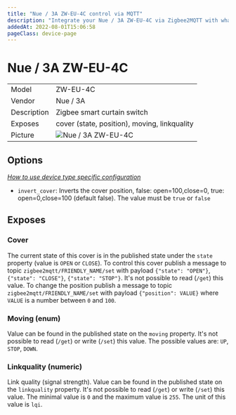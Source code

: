 ```yaml
---
title: "Nue / 3A ZW-EU-4C control via MQTT"
description: "Integrate your Nue / 3A ZW-EU-4C via Zigbee2MQTT with whatever smart home infrastructure you are using without the vendor's bridge or gateway."
addedAt: 2022-08-01T15:06:58
pageClass: device-page
---
```


<!-- !!!! -->
<!-- ATTENTION: This file is auto-generated through docgen! -->
<!-- You can only edit the "Notes"-Section between the two comment lines "Notes BEGIN" and "Notes END". -->
<!-- Do not use h1 or h2 heading within "## Notes"-Section. -->
<!-- !!!! -->

# Nue / 3A ZW-EU-4C

|     |     |
|-----|-----|
| Model | ZW-EU-4C  |
| Vendor  | Nue / 3A  |
| Description | Zigbee smart curtain switch |
| Exposes | cover (state, position), moving, linkquality |
| Picture | ![Nue / 3A ZW-EU-4C](https://www.zigbee2mqtt.io/images/devices/ZW-EU-4C.jpg) |


<!-- Notes BEGIN: You can edit here. Add "## Notes" headline if not already present. -->


<!-- Notes END: Do not edit below this line -->


## Options
*[How to use device type specific configuration](../guide/configuration/devices-groups.md#specific-device-options)*

* `invert_cover`: Inverts the cover position, false: open=100,close=0, true: open=0,close=100 (default false). The value must be `true` or `false`


## Exposes

### Cover 
The current state of this cover is in the published state under the `state` property (value is `OPEN` or `CLOSE`).
To control this cover publish a message to topic `zigbee2mqtt/FRIENDLY_NAME/set` with payload `{"state": "OPEN"}`, `{"state": "CLOSE"}`, `{"state": "STOP"}`.
It's not possible to read (`/get`) this value.
To change the position publish a message to topic `zigbee2mqtt/FRIENDLY_NAME/set` with payload `{"position": VALUE}` where `VALUE` is a number between `0` and `100`.

### Moving (enum)
Value can be found in the published state on the `moving` property.
It's not possible to read (`/get`) or write (`/set`) this value.
The possible values are: `UP`, `STOP`, `DOWN`.

### Linkquality (numeric)
Link quality (signal strength).
Value can be found in the published state on the `linkquality` property.
It's not possible to read (`/get`) or write (`/set`) this value.
The minimal value is `0` and the maximum value is `255`.
The unit of this value is `lqi`.


